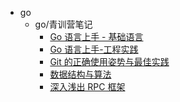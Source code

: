 - go
  - go/青训营笔记
    - [Go 语言上手 - 基础语言](docs/笔记/编程语言/go/青训营笔记/docs1.md)
    - [Go 语言上手-工程实践](docs/笔记/编程语言/go/青训营笔记/docs2.md)
    - [Git 的正确使用姿势与最佳实践](docs/笔记/编程语言/go/青训营笔记/docs5.md)
    - [数据结构与算法](docs/笔记/编程语言/go/青训营笔记/docs6.md)
    - [深入浅出 RPC 框架](docs/笔记/编程语言/go/青训营笔记/docs7.md)

